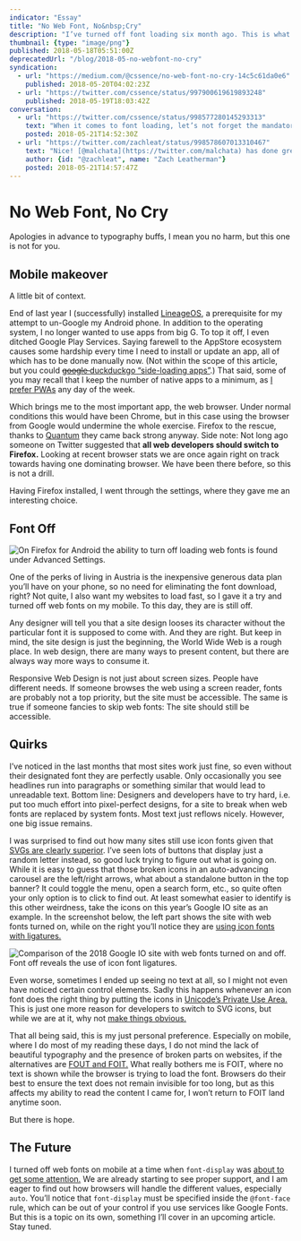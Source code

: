 ```yaml
---
indicator: "Essay"
title: "No Web Font, No&nbsp;Cry"
description: "I’ve turned off font loading six month ago. This is what I learned."
thumbnail: {type: "image/png"}
published: 2018-05-18T05:51:00Z
deprecatedUrl: "/blog/2018-05-no-webfont-no-cry"
syndication:
  - url: "https://medium.com/@cssence/no-web-font-no-cry-14c5c61da0e6"
    published: 2018-05-20T04:02:23Z
  - url: "https://twitter.com/cssence/status/997900619619893248"
    published: 2018-05-19T18:03:42Z
conversation:
  - url: "https://twitter.com/cssence/status/998577280145293313"
    text: "When it comes to font loading, let’s not forget the mandatory shoutout to [@zachleat](https://twitter.com/zachleat) 🙂 - even though my article focuses more on the user’s choice."
    posted: 2018-05-21T14:52:30Z
  - url: "https://twitter.com/zachleat/status/998578607013310467"
    text: "Nice! [@malchata](https://twitter.com/malchata) has done great font loading posts around Save-Data that are worth a read: [css-tricks.com/help-users-save-data](https://css-tricks.com/help-users-save-data/)"
    author: {id: "@zachleat", name: "Zach Leatherman"}
    posted: 2018-05-21T14:57:47Z
---
```


# No Web Font, No&nbsp;Cry

Apologies in advance to typography buffs, I mean you no harm, but this one is not for you.

## Mobile makeover

A little bit of context.

End of last year I (successfully) installed [LineageOS](https://www.lineageos.org/), a prerequisite for my attempt to un-Google my Android phone. In addition to the operating system, I no longer wanted to use apps from big G. To top it off, I even ditched Google Play Services. Saying farewell to the AppStore ecosystem causes some hardship every time I need to install or update an app, all of which has to be done manually now. (Not within the scope of this article, but you could <a href="https://duckduckgo.com/?q=sideload+apps"><del>google </del><ins>duckduckgo</ins> “side-loading apps”</a>.) That said, some of you may recall that I keep the number of native apps to a minimum, as [I prefer PWAs](/2016/beyond-progressive-web-apps) any day of the week.

Which brings me to the most important app, the web browser. Under normal conditions this would have been Chrome, but in this case using the browser from Google would undermine the whole exercise. Firefox to the rescue, thanks to [Quantum](https://blog.mozilla.org/blog/2017/11/14/introducing-firefox-quantum/) they came back strong anyway. Side note: Not long ago someone on Twitter suggested that **all web developers should switch to Firefox.** Looking at recent browser stats we are once again right on track towards having one dominating browser. We have been there before, so this is not a drill.

Having Firefox installed, I went through the settings, where they gave me an interesting choice.

## Font Off

<p><img src="/2018/no-webfont-no-cry.firefox-settings.png" alt="On Firefox for Android the ability to turn off loading web fonts is found under Advanced Settings."></p>

One of the perks of living in Austria is the inexpensive generous data plan you’ll have on your phone, so no need for eliminating the font download, right? Not quite, I also want my websites to load fast, so I gave it a try and turned off web fonts on my mobile. To this day, they are is still off.

Any designer will tell you that a site design looses its character without the particular font it is supposed to come with. And they are right. But keep in mind, the site design is just the beginning, the World Wide Web is a rough place. In web design, there are many ways to present content, but there are always way more ways to consume it.

Responsive Web Design is not just about screen sizes. People have different needs. If someone browses the web using a screen reader, fonts are probably not a top priority, but the site must be accessible. The same is true if someone fancies to skip web fonts: The site should still be accessible.

## Quirks

I’ve noticed in the last months that most sites work just fine, so even without their designated font they are perfectly usable. Only occasionally you see headlines run into paragraphs or something similar that would lead to unreadable text. Bottom line: Designers and developers have to try hard, i.e. put too much effort into pixel-perfect designs, for a site to break when web fonts are replaced by system fonts. Most text just reflows nicely. However, one big issue remains.

I was surprised to find out how many sites still use icon fonts given that [SVGs are clearly superior](https://www.sarasoueidan.com/blog/icon-fonts-to-svg/). I’ve seen lots of buttons that display just a random letter instead, so good luck trying to figure out what is going on. While it is easy to guess that those broken icons in an auto-advancing carousel are the left/right arrows, what about a standalone button in the top banner? It could toggle the menu, open a search form, etc., so quite often your only option is to click to find out. At least somewhat easier to identify is this other weirdness, take the icons on this year’s Google&nbsp;IO site as an example. In the screenshot below, the left part shows the site with web fonts turned on, while on the right you’ll notice they are [using icon fonts with ligatures.](https://css-tricks.com/ligature-icons/)

<p><img src="/2018/no-webfont-no-cry.font-on-off-googleio.png" alt="Comparison of the 2018 Google IO site with web fonts turned on and off. Font off reveals the use of icon font ligatures."></p>

Even worse, sometimes I ended up seeing no text at all, so I might not even have noticed certain control elements. Sadly this happens whenever an icon font does the right thing by putting the icons in [Unicode’s Private Use Area.](https://en.wikipedia.org/wiki/Private_Use_Areas) This is just one more reason for developers to switch to SVG icons, but while we are at it, why not [make things obvious.](https://www.lukew.com/ff/entry.asp?1945)

That all being said, this is my just personal preference. Especially on mobile, where I do most of my reading these days, I do not mind the lack of beautiful typography and the presence of broken parts on websites, if the alternatives are [FOUT and FOIT.](https://www.zachleat.com/web/fout-foit-history/) What really bothers me is FOIT, where no text is shown while the browser is trying to load the font. Browsers do their best to ensure the text does not remain invisible for too long, but as this affects my ability to read the content I came for, I won’t return to FOIT land anytime soon.

But there is hope.

## The Future

I turned off web fonts on mobile at a time when `font-display` was [about to get some attention.](https://www.sitepoint.com/css-font-display-future-font-rendering-web/) We are already starting to see proper support, and I am eager to find out how browsers will handle the different values, especially `auto`. You’ll notice that `font-display` must be specified inside the `@font-face` rule, which can be out of your control if you use services like Google Fonts. But this is a topic on its own, something I’ll cover in an upcoming article. Stay tuned.
